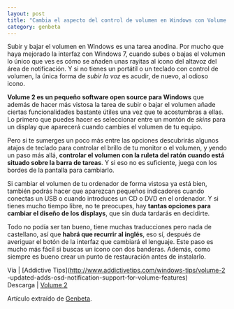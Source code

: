 ```yaml
---
layout: post
title: "Cambia el aspecto del control de volumen en Windows con Volume 2"
category: genbeta
---
```





Subir y bajar el volumen en Windows es una tarea anodina. Por mucho que haya
mejorado la interfaz con Windows 7, cuando subes o bajas el volumen lo único
que ves es cómo se añaden unas rayitas al icono del altavoz del área de
notificación. Y si no tienes un portátil o un teclado con control de volumen,
la única forma de _subir la voz_ es acudir, de nuevo, al odioso icono.

**Volume 2 es un pequeño software open source para Windows** que además de hacer más vistosa la tarea de subir o bajar el volumen añade ciertas funcionalidades bastante útiles una vez que te acostumbras a ellas. Lo primero que puedes hacer es seleccionar entre un montón de _skins_ para un display que aparecerá cuando cambies el volumen de tu equipo.  
  
Pero si te sumerges un poco más entre las opciones descubrirás algunos atajos
de teclado para controlar el brillo de tu monitor o el volumen, y yendo un
paso más allá, **controlar el volumen con la ruleta del ratón cuando está
situado sobre la barra de tareas**. Y si eso no es suficiente, juega con los
bordes de la pantalla para cambiarlo.

Si cambiar el volumen de tu ordenador de forma vistosa ya está bien, también
podrás hacer que aparezcan pequeños indicadores cuando conectas un USB o
cuando introduces un CD o DVD en el ordenador. Y si tienes mucho tiempo libre,
no te preocupes, hay **tantas opciones para cambiar el diseño de los
displays**, que sin duda tardarás en decidirte.

Todo no podía ser tan bueno, tiene muchas traducciones pero nada de
castellano, así que **habrá que recurrir al inglés**, eso sí, después de
averiguar el botón de la interfaz que cambiará el lenguaje. Este paso es mucho
más fácil si buscas un icono con dos banderas. Además, como siempre es bueno
crear un punto de restauración antes de instalarlo.

Vía | [Addictive Tips](http://www.addictivetips.com/windows-tips/volume-2
-updated-adds-osd-notification-support-for-volume-features)  
Descarga | [Volume 2](http://code.google.com/p/volume2/downloads/list)

Artículo extraído de [Genbeta](http://www.genbeta.com).